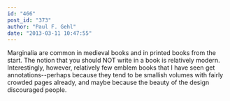 ```yaml
---
id: "466"
post_id: "373"
author: "Paul F. Gehl"
date: "2013-03-11 10:47:55"
---
```

Marginalia are common in medieval books and in printed books from the start. The notion that you should NOT write in a book is relatively modern. Interestingly, however, relatively few emblem books that I have seen get annotations--perhaps because they tend to be smallish volumes with fairly crowded pages already, and maybe because the beauty of the design discouraged people.
